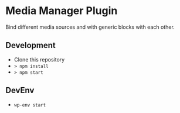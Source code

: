 Media Manager Plugin
===================

Bind different media sources and with generic blocks with each other.

## Development

* Clone this repository
* `> npm install`
* `> npm start`

## DevEnv

* `wp-env start`

